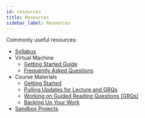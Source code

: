 ```yaml
---
id: resources
title: Resources
sidebar_label: Resources
---
```


Commonly useful resources:

- [Syllabus](/docs/syllabus)
- Virtual Machine
    - [Getting Started Guide](/docs/unc-comp-vm-setup.pdf)
    - [Frequently Asked Questions](/docs/vm-faq)
- Course Materials
    - [Getting Started](/docs/course-materials#getting-started)
    - [Pulling Updates for Lecture and GRQs](/docs/course-materials#pulling-updates-from-upstream)
    - [Working on Guided Reading Questions (GRQs)](/docs/course-materials#guided-reading-questions)
    - [Backing Up Your Work](/docs/course-materials#backing-up-your-work)
- [Sandbox Projects](/docs/sandbox-projects)